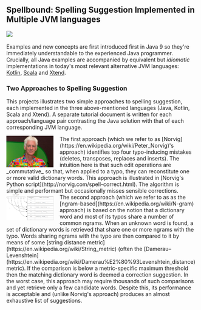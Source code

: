 ## Spellbound: Spelling Suggestion Implemented in Multiple JVM languages

<div style="float: left; margin-right: 16px;">
<img src="https://raw.githubusercontent.com/xrrocha/spellbound/master/spellbound-snippets/static/images/spelling-suggestion.png>
</div>
This tutorial project implements a simple (but functional) spelling suggestion service.
Accompanying blog entries start at [Spellbound's xrrocha.net blog](https://xrrocha.net/post/spelling-jvm-1.0/).

Spelling suggestion is a familiar, well-understood domain (though industrial-strength
implementations can prove quite nuanced). This simplicity allows Java developers to focus on the
alternative JVM languages as such, unencumbered by needless complexity.

For the sake of brevity we follow a happy path approach to design where we focus on the core
functionality omitting otherwise useful but non-essential behavior. We also accept less than ideal
performance in the name of implementation simplicity.

In this scenario, spelling suggestion makes an excellent vehicle to illustrate and contrast various
"better Java" JVM languages. Features discussed include aspects such as functional programming,
type inference, extension methods, compile-time code generation and other niceties well beyond
vanilla Java usage.

Examples and new concepts are first introduced first in Java 9 so they're immediately understandable
to the experienced Java programmer. Crucially, all Java examples are accompanied by equivalent but
_idiomatic_ implementations in today's most relevant alternative JVM languages:
[Kotlin](https://kotlinlang.org/),
[Scala](http://scala-lang.org/) and
[Xtend](http://www.eclipse.org/xtend/).
<br style="clear: both">



### Two Approaches to Spelling Suggestion

This projects illustrates two simple approaches to spelling suggestion, each implemented in the
three above-mentioned languages (Java, Kotlin, Scala and Xtend). A separate tutorial document is
written for each approach/language pair contrasting the Java solution with that of each
corresponding JVM language.

<img src="https://raw.githubusercontent.com/xrrocha/spellbound/master/spellbound-snippets/static/images/peter-norvig.png" style="float: left; margin-right: 16px;" width="25%" height="25%">
The first approach (which we refer to as [Norvig](https://en.wikipedia.org/wiki/Peter_Norvig)'s
approach) identifies top four typo-inducing mistakes (deletes, transposes, replaces and
inserts). The intuition here is that such edit operations are _commutative_ so that, when applied
to a typo, they can reconstitute one or more valid dictionary words. This approach is illustrated
in [Norvig's Python script](http://norvig.com/spell-correct.html). The algorithm is simple and
performant but occasionally misses sensible corrections.
<br style="clear: both">

<img src="https://raw.githubusercontent.com/xrrocha/spellbound/master/spellbound-snippets/static/images/ngram2word.png" style="float: left; margin-right: 16px;" width="25%" height="25%">
The second approach (which we refer to as as the [ngram-based](https://en.wikipedia.org/wiki/N-gram)
approach) is based on the notion that a dictionary word and most of its typos share a number of
common ngrams. When an unknown word is found, a set of dictionary words is retrieved that share one
or more ngrams with the typo. Words sharing ngrams with the typo are then compared to it by means
of some
[string distance metric](https://en.wikipedia.org/wiki/String_metric)
(often the [Damerau–Levenshtein](https://en.wikipedia.org/wiki/Damerau%E2%80%93Levenshtein_distance)
metric). If the comparison is below a metric-specific maximum threshold then the matching dictionary
word is deemed a correction suggestion. In the worst case, this approach may require thousands of 
such comparisons and yet retrieve only a few candidate words. Despite this, its performance is 
acceptable and (unlike Norvig's approach) produces an almost exhaustive list of suggestions.
<br style="clear: both">

